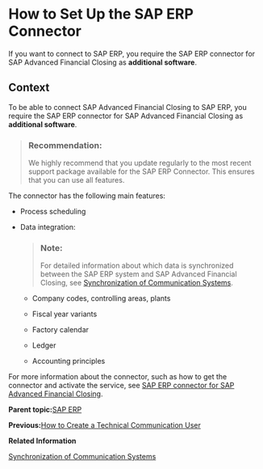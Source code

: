 <!-- loiob139d1ebe3754c2389a4e0f77304c91f -->

# How to Set Up the SAP ERP Connector

If you want to connect to SAP ERP, you require the SAP ERP connector for SAP Advanced Financial Closing as **additional software**.



## Context

To be able to connect SAP Advanced Financial Closing to SAP ERP, you require the SAP ERP connector for SAP Advanced Financial Closing as **additional software**.

> ### Recommendation:  
> We highly recommend that you update regularly to the most recent support package available for the SAP ERP Connector. This ensures that you can use all features.

The connector has the following main features:

-   Process scheduling

-   Data integration:

    > ### Note:  
    > For detailed information about which data is synchronized between the SAP ERP system and SAP Advanced Financial Closing, see [Synchronization of Communication Systems](synchronization-of-communication-systems-a86348d.md).

    -   Company codes, controlling areas, plants

    -   Fiscal year variants

    -   Factory calendar

    -   Ledger

    -   Accounting principles



For more information about the connector, such as how to get the connector and activate the service, see [SAP ERP connector for SAP Advanced Financial Closing](https://help.sap.com/docs/SAP_ERP_CONNECTOR_FOR_ADVANCED_FINANCIAL_CLOSING).

**Parent topic:**[SAP ERP](sap-erp-7b85121.md "Perform the following steps to connect SAP Advanced Financial Closing to your SAP ERP system. Perform the last step only if it applies to your use case.")

**Previous:**[How to Create a Technical Communication User](how-to-create-a-technical-communication-user-d9e09c7.md "Create a technical communication user for your SAP ERP system.")

**Related Information**  


[Synchronization of Communication Systems](synchronization-of-communication-systems-a86348d.md "Get an overview of the synchronization and validation of data.")

